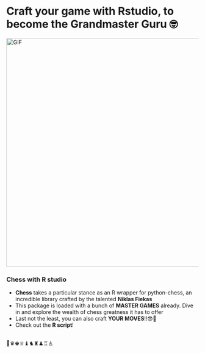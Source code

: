 <p>
  <h1 align="left"><b>Craft your game with Rstudio, to become the Grandmaster Guru 🤓</b></h1>
</p>
<img align="center" alt="GIF" src="https://github.com/DJJamsran/images/blob/main/OVFV.gif" width="600"/>
<br>

### Chess with R studio
- **Chess**  takes a particular stance as an R wrapper for python-chess, an incredible library crafted by the talented **Niklas Fiekas**
- This package is loaded with a bunch of **MASTER GAMES** already. Dive in and explore the wealth of chess greatness it has to offer
- Last not the least, you can also craft **YOUR MOVES**!!😎👾
- Check out the **R script**!
<br>
👑♛♚♕♝♞♜♟♖♙

